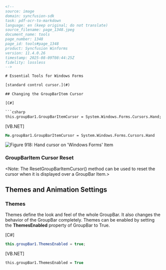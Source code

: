 ```html
<!-- 
source: image
domain: syncfusion-sdk
task: pdf-ocr-to-markdown
language: en (keep original; do not translate)
source_filename: page_1348.jpeg
document_name: tools
page_number: 1348
page_id: tools#page_1348
product: Syncfusion Winforms
version: 11.4.0.26
timestamp: 2025-08-09T08:44:25Z
fidelity: lossless
-->

# Essential Tools for Windows Forms

[standard control cursor.](#)

## Changing the GroupBarItem Cursor

[C#]

```csharp
this.groupBar1.GroupBarItemCursor = System.Windows.Forms.Cursors.Hand;
```

[VB.NET]

```vb
Me.groupBar1.GroupBarItemCursor = System.Windows.Forms.Cursors.Hand
```

![Figure 918: Hand cursor on 'Windows Forms' Item](attachment:figure918.png)

### GroupBarItem Cursor Reset

<Note: The ResetGroupBarItemCursor() method can be used to reset the cursor when it is displayed over a GroupBar Item.> 

## Themes and Animation Settings

### Themes

Themes define the look and feel of the whole GroupBar. It also changes the behavior of the GroupBar completely. Themes can be enabled by setting the **ThemesEnabled** property of GroupBar to True.

[C#]

```csharp
this.groupBar1.ThemesEnabled = true;
```

[VB.NET]

```vb
this.groupBar1.ThemesEnabled = True
```
<!-- tags: [Windows Forms, GroupBar, Themes, Animation, Cursor] keywords: [ThemesEnabled, GroupBarItemCursor, ResetGroupBarItemCursor, Hand cursor, System.Windows.Forms.Cursors.Hand, GroupBar Item] -->
```